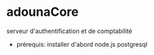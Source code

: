 # adounaCore
serveur d'authentification et de comptabilité

+ prérequis: installer d'abord
    node.js
    postgresql
